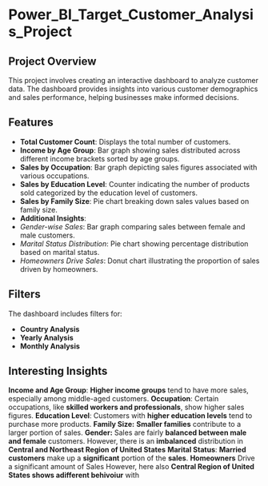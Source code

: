 # Power_BI_Target_Customer_Analysis_Project

## Project Overview
This project involves creating an interactive dashboard to analyze customer data. The dashboard provides insights into various customer demographics and sales performance, helping businesses make informed decisions.

## Features
- **Total Customer Count**: Displays the total number of customers.
- **Income by Age Group**: Bar graph showing sales distributed across different income brackets sorted by age groups.
- **Sales by Occupation**: Bar graph depicting sales figures associated with various occupations.
- **Sales by Education Level**: Counter indicating the number of products sold categorized by the education level of customers.
- **Sales by Family Size**: Pie chart breaking down sales values based on family size.
- **Additional Insights**:
-  *Gender-wise Sales*: Bar graph comparing sales between female and male customers.
  - *Marital Status Distribution*: Pie chart showing percentage distribution based on marital status.
  - *Homeowners Drive Sales*: Donut chart illustrating the proportion of sales driven by homeowners.

## Filters
The dashboard includes filters for:
- **Country Analysis**
- **Yearly Analysis**
- **Monthly Analysis**

## Interesting Insights

**Income and Age Group**: **Higher income groups** tend to have more sales, especially among middle-aged customers.
**Occupation**: Certain occupations, like **skilled workers and professionals**, show higher sales figures.
**Education Level**: Customers with **higher education levels** tend to purchase more products.
**Family Size:** **Smaller families** contribute to a larger portion of sales.
**Gender:** Sales are fairly **balanced between male and female** customers. However, there is an **imbalanced** distribution in **Central and Northeast Region of United States**
**Marital Status**: **Married customers** make up a **significant** portion of the **sales**. 
**Homeowners** Drive a significant amount of Sales However, here also **Central Region of United States shows adifferent behivoiur** with 


